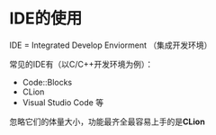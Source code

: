 # IDE的使用

IDE = Integrated Develop Enviorment （集成开发环境）

常见的IDE有（以C/C++开发环境为例）：

- Code::Blocks
- CLion
- Visual Studio Code 等

忽略它们的体量大小，功能最齐全最容易上手的是**CLion**

